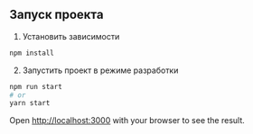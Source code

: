 ## Запуск проекта
1) Установить зависимости

```bash
npm install
```
2) Запустить проект в режиме разработки
```bash
npm run start
# or
yarn start
```
Open [http://localhost:3000](http://localhost:3000) with your browser to see the result.